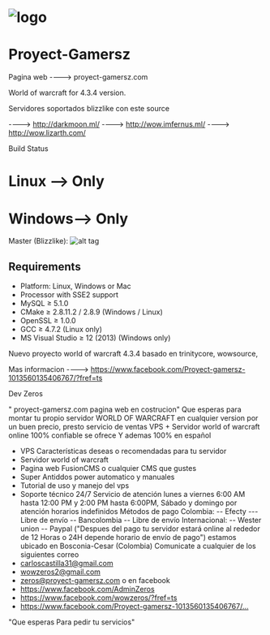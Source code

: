 # ![logo](https://pmt-origin-cn.battle.net//products/2210049231000005780/E3AF08D3827052C40155DB5256384360074C2855.jpg)

Proyect-Gamersz 
================
Pagina web ----> proyect-gamersz.com

World of warcraft for 4.3.4 version.

Servidores soportados blizzlike con este source

----> http://darkmoon.ml/
----> http://wow.imfernus.ml/
----> http://wow.lizarth.com/


Build Status

Linux --> Only
========
Windows--> Only
========


Master (Blizzlike): ![alt tag](http://i.imgur.com/5VgVP3D.png)

## Requirements
+ Platform: Linux, Windows or Mac
+ Processor with SSE2 support
+ MySQL ≥ 5.1.0
+ CMake ≥ 2.8.11.2 / 2.8.9 (Windows / Linux)
+ OpenSSL ≥ 1.0.0
+ GCC ≥ 4.7.2 (Linux only)
+ MS Visual Studio ≥ 12 (2013)  (Windows only)

Nuevo proyecto world of warcraft 4.3.4 basado en trinitycore, wowsource,

Mas informacion ----> https://www.facebook.com/Proyect-gamersz-1013560135406767/?fref=ts
 
Dev Zeros

" proyect-gamersz.com pagina web en costrucion"
Que esperas para montar tu propio servidor WORLD OF WARCRAFT en cualquier version por un buen precio, presto servicio de ventas VPS + Servidor world of warcraft online 100% confiable se ofrece Y ademas 100% en español
- VPS Características deseas o recomendadas para tu servidor 
- Servidor world of warcraft 
- Pagina web FusionCMS o cualquier CMS que gustes 
- Super Antiddos power automatico y manuales 
- Tutorial de uso y manejo del vps
- Soporte técnico 24/7
Servicio de atención lunes a viernes 6:00 AM hasta 12:00 PM y 2:00 PM hasta 6:00PM, Sábado y domingo por atención horarios indefinidos
Métodos de pago
Colombia:
-- Efecty --- Libre de envío
-- Bancolombia -- Libre de envío
Internacional:
-- Wester union
-- Paypal
("Despues del pago tu servidor estará online al rededor de 12 Horas o 24H depende horario de envío de pago")
estamos ubicado en Bosconia-Cesar (Colombia)
Comunicate a cualquier de los siguientes correo
- carloscastilla31@gmail.com
- wowzeros2@gmail.com
- zeros@proyect-gamersz.com
o en facebook
- https://www.facebook.com/AdminZeros
- https://www.facebook.com/wowzeros/?fref=ts
- https://www.facebook.com/Proyect-gamersz-1013560135406767/…

"Que esperas Para pedir tu servicios" 


 
 